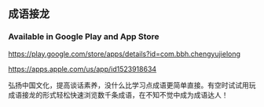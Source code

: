 ## 成语接龙
### Available in Google Play and App Store

https://play.google.com/store/apps/details?id=com.bbh.chengyujielong

https://apps.apple.com/us/app/id1523918634

弘扬中国文化，提高谈话素养，没什么比学习点成语更简单直接。有空时试试用玩成语接龙的形式轻松快速浏览数千条成语，在不知不觉中成为成语达人！
